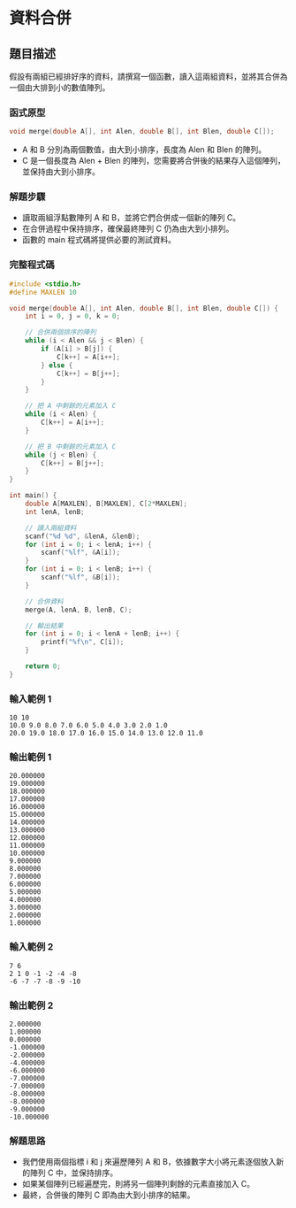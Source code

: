 # 資料合併

## 題目描述

假設有兩組已經排好序的資料，請撰寫一個函數，讀入這兩組資料，並將其合併為一個由大排到小的數值陣列。

### 函式原型

```c
void merge(double A[], int Alen, double B[], int Blen, double C[]);
```

- A 和 B 分別為兩個數值，由大到小排序，長度為 Alen 和 Blen 的陣列。
- C 是一個長度為 Alen + Blen 的陣列，您需要將合併後的結果存入這個陣列，並保持由大到小排序。

### 解題步驟
- 讀取兩組浮點數陣列 A 和 B，並將它們合併成一個新的陣列 C。
- 在合併過程中保持排序，確保最終陣列 C 仍為由大到小排列。
- 函數的 main 程式碼將提供必要的測試資料。

### 完整程式碼

```c
#include <stdio.h>
#define MAXLEN 10

void merge(double A[], int Alen, double B[], int Blen, double C[]) {
    int i = 0, j = 0, k = 0;

    // 合併兩個排序的陣列
    while (i < Alen && j < Blen) {
        if (A[i] > B[j]) {
            C[k++] = A[i++];
        } else {
            C[k++] = B[j++];
        }
    }

    // 把 A 中剩餘的元素加入 C
    while (i < Alen) {
        C[k++] = A[i++];
    }

    // 把 B 中剩餘的元素加入 C
    while (j < Blen) {
        C[k++] = B[j++];
    }
}

int main() {
    double A[MAXLEN], B[MAXLEN], C[2*MAXLEN];
    int lenA, lenB;

    // 讀入兩組資料
    scanf("%d %d", &lenA, &lenB);
    for (int i = 0; i < lenA; i++) {
        scanf("%lf", &A[i]);
    }
    for (int i = 0; i < lenB; i++) {
        scanf("%lf", &B[i]);
    }

    // 合併資料
    merge(A, lenA, B, lenB, C);

    // 輸出結果
    for (int i = 0; i < lenA + lenB; i++) {
        printf("%f\n", C[i]);
    }

    return 0;
}
```

### 輸入範例 1
```text
10 10
10.0 9.0 8.0 7.0 6.0 5.0 4.0 3.0 2.0 1.0
20.0 19.0 18.0 17.0 16.0 15.0 14.0 13.0 12.0 11.0
```
### 輸出範例 1
```text
20.000000
19.000000
18.000000
17.000000
16.000000
15.000000
14.000000
13.000000
12.000000
11.000000
10.000000
9.000000
8.000000
7.000000
6.000000
5.000000
4.000000
3.000000
2.000000
1.000000
```

### 輸入範例 2
```text
7 6
2 1 0 -1 -2 -4 -8
-6 -7 -7 -8 -9 -10
```

### 輸出範例 2
```text
2.000000
1.000000
0.000000
-1.000000
-2.000000
-4.000000
-6.000000
-7.000000
-7.000000
-8.000000
-8.000000
-9.000000
-10.000000
```

### 解題思路
- 我們使用兩個指標 i 和 j 來遍歷陣列 A 和 B，依據數字大小將元素逐個放入新的陣列 C 中，並保持排序。
- 如果某個陣列已經遍歷完，則將另一個陣列剩餘的元素直接加入 C。
- 最終，合併後的陣列 C 即為由大到小排序的結果。
